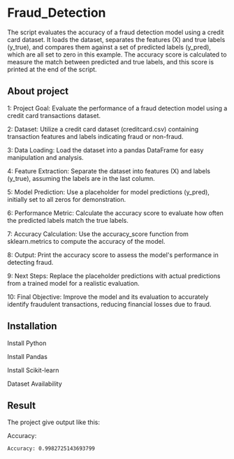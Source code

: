 # Fraud_Detection
The script evaluates the accuracy of a fraud detection model using a credit card dataset. It loads the dataset, separates the features (X) and true labels (y_true), and compares them against a set of predicted labels (y_pred), which are all set to zero in this example. The accuracy score is calculated to measure the match between predicted and true labels, and this score is printed at the end of the script.

## About project
1: Project Goal: Evaluate the performance of a fraud detection model using a credit card transactions dataset.

2: Dataset: Utilize a credit card dataset (creditcard.csv) containing transaction features and labels indicating fraud or non-fraud.

3: Data Loading: Load the dataset into a pandas DataFrame for easy manipulation and analysis.

4: Feature Extraction: Separate the dataset into features (X) and labels (y_true), assuming the labels are in the last column.

5: Model Prediction: Use a placeholder for model predictions (y_pred), initially set to all zeros for demonstration.

6: Performance Metric: Calculate the accuracy score to evaluate how often the predicted labels match the true labels.

7: Accuracy Calculation: Use the accuracy_score function from sklearn.metrics to compute the accuracy of the model.

8: Output: Print the accuracy score to assess the model's performance in detecting fraud.

9: Next Steps: Replace the placeholder predictions with actual predictions from a trained model for a realistic evaluation.

10: Final Objective: Improve the model and its evaluation to accurately identify fraudulent transactions, reducing financial losses due to fraud.

## Installation
Install Python

Install Pandas

Install Scikit-learn

Dataset Availability

## Result
The project give output like this:

Accuracy:
```
Accuracy: 0.9982725143693799
```
